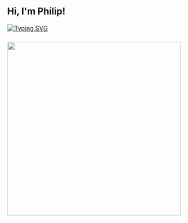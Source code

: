## Hi, I'm Philip!
[![Typing SVG](https://readme-typing-svg.herokuapp.com?color=0099CC&lines=Software+Developer;Graphic+Designer;Gamer)](https://git.io/typing-svg)
### <img src="https://i.imgur.com/IkdLIvu.gif" width="400"/>

<!--
**philrey12/philrey12** is a ✨ _special_ ✨ repository because its `README.md` (this file) appears on your GitHub profile.

Here are some ideas to get you started:

- 🔭 I’m currently working on ...
- 🌱 I’m currently learning ...
- 👯 I’m looking to collaborate on ...
- 🤔 I’m looking for help with ...
- 💬 Ask me about ...
- 📫 How to reach me: ...
- 😄 Pronouns: ...
- ⚡ Fun fact: ...
-->
